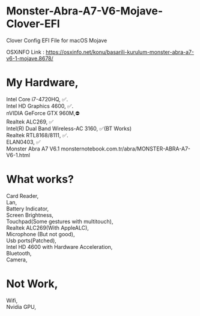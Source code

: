 # Monster-Abra-A7-V6-Mojave-Clover-EFI
Clover Config EFI File for macOS Mojave


OSXiNFO Link : https://osxinfo.net/konu/basarili-kurulum-monster-abra-a7-v6-1-mojave.8678/

# My Hardware,

Intel Core i7-4720HQ, ✅.   
Intel HD Graphics 4600, ✅.    
nVIDIA GeForce GTX 960M,⛔️   
Realtek ALC269, ✅   
Intel(R) Dual Band Wireless-AC 3160, ✅(BT Works)   
Realtek RTL8168/8111, ✅.   
ELAN0403, ✅   
Monster Abra A7 V6.1 monsternotebook.com.tr/abra/MONSTER-ABRA-A7-V6-1.html 

# What works?
Card Reader,  
Lan,  
Battery Indicator,  
Screen Brightness,   
Touchpad(Some gestures with multitouch),      
Realtek ALC269(With AppleALC),    
Microphone (But not good),      
Usb ports(Patched),    
Intel HD 4600 with Hardware Acceleration,  
Bluetooth,  
Camera,  

# Not Work,
Wifi,  
Nvidia GPU,  

